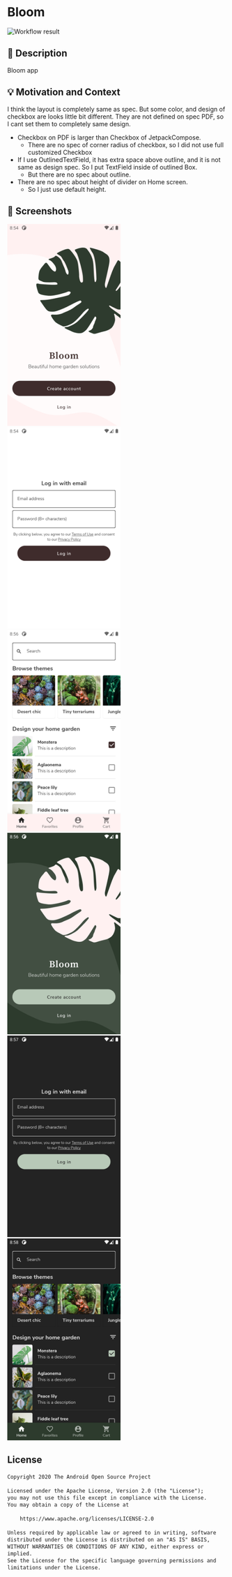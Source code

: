 # Bloom

<!--- Replace <OWNER> with your Github Username and <REPOSITORY> with the name of your repository. -->
<!--- You can find both of these in the url bar when you open your repository in github. -->
![Workflow result](https://github.com/matsujun/android-dev-challenge-compose_week3_1/workflows/Check/badge.svg)


## :scroll: Description
<!--- Describe your app in one or two sentences -->
Bloom app


## :bulb: Motivation and Context
<!--- Optionally point readers to interesting parts of your submission. -->
<!--- What are you especially proud of? -->
I think the layout is completely same as spec.
But some color, and design of checkbox are looks little bit different.
They are not defined on spec PDF, so I cant set them to completely same design.

* Checkbox on PDF is larger than Checkbox of JetpackCompose.
  * There are no spec of corner radius of checkbox, so I did not use full customized Checkbox
* If I use OutlinedTextField, it has extra space above outline, and it is not same as design spec. So I put TextField inside of outlined Box.
  * But there are no spec about outline.
* There are no spec about height of divider on Home screen.
  * So I just use default height.
## :camera_flash: Screenshots
<!-- You can add more screenshots here if you like -->
<img src="/results/screenshot_1.png" width="260">&emsp;<img src="/results/screenshot_2.png" width="260">&emsp;<img src="/results/screenshot_3.png" width="260">
<img src="/results/screenshot_4.png" width="260">&emsp;<img src="/results/screenshot_5.png" width="260">&emsp;<img src="/results/screenshot_6.png" width="260">


## License
```
Copyright 2020 The Android Open Source Project

Licensed under the Apache License, Version 2.0 (the "License");
you may not use this file except in compliance with the License.
You may obtain a copy of the License at

    https://www.apache.org/licenses/LICENSE-2.0

Unless required by applicable law or agreed to in writing, software
distributed under the License is distributed on an "AS IS" BASIS,
WITHOUT WARRANTIES OR CONDITIONS OF ANY KIND, either express or implied.
See the License for the specific language governing permissions and
limitations under the License.
```